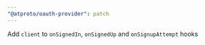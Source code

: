 ```yaml
---
"@atproto/oauth-provider": patch
---
```


Add `client` to `onSignedIn`, `onSignedUp` and `onSignupAttempt` hooks
